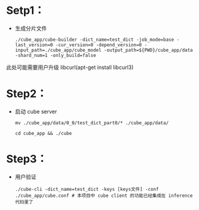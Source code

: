 
# Setp1：

* 生成分片文件

    ```
    ./cube_app/cube-builder -dict_name=test_dict -job_mode=base -last_version=0 -cur_version=0 -depend_version=0 -input_path=./cube_app/cube_model -output_path=${PWD}/cube_app/data -shard_num=1 -only_build=false  
    ```

此处可能需要用户升级 libcurl(apt-get install libcurl3)

# Step2：

* 启动 cube server

    ```
    mv ./cube_app/data/0_0/test_dict_part0/* ./cube_app/data/
    
    cd cube_app && ./cube 
    ```

# Step3：

* 用户验证

    ```
    ./cube-cli -dict_name=test_dict -keys [keys文件] -conf ./cube_app/cube.conf # 本项目中 cube client 的功能已经集成在 inference 代码里了
    ```  